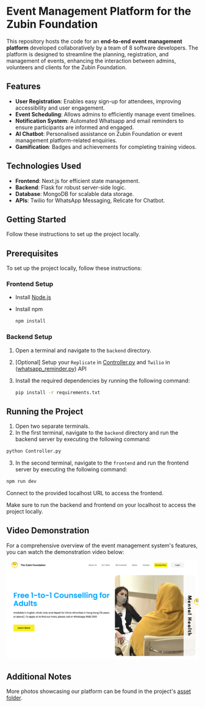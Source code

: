 # Event Management Platform for the Zubin Foundation

This repository hosts the code for an **end-to-end event management platform** developed collaboratively by a team of 8 software developers. The platform is designed to streamline the planning, registration, and management of events, enhancing the interaction between admins, volunteers and clients for the Zubin Foundation.

## Features

- **User Registration**: Enables easy sign-up for attendees, improving accessibility and user engagement.
- **Event Scheduling**: Allows admins to efficiently manage event timelines.
- **Notification System**: Automated Whatsapp and email reminders to ensure participants are informed and engaged.
- **AI Chatbot**: Personalised assistance on Zubin Foundation or event management platform-related enquiries.
- **Gamification**: Badges and achievements for completing training videos.

## Technologies Used

- **Frontend**: Next.js for efficient state management.
- **Backend**: Flask for robust server-side logic.
- **Database**: MongoDB for scalable data storage.
- **APIs**: Twilio for WhatsApp Messaging, Relicate for Chatbot.

## Getting Started

Follow these instructions to set up the project locally.

## Prerequisites

To set up the project locally, follow these instructions:

### Frontend Setup

- Install [Node.js](https://nodejs.org/en/download/)
- Install npm

    ```bash
    npm install
    ```

### Backend Setup

1. Open a terminal and navigate to the `backend` directory.
2. [Optional] Setup your `Replicate` in [Controller.py](backend/Controller.py) and `Twilio` in ([whatsapp_reminder.py](backend/whatsapp_reminder.py)) API
3. Install the required dependencies by running the following command:

     ```bash
     pip install -r requirements.txt
     ```

## Running the Project

1. Open two separate terminals.
2. In the first terminal, navigate to the `backend` directory and run the backend server by executing the following command:

```bash
python Controller.py
```

3. In the second terminal, navigate to the `frontend` and run the frontend server by executing the following command:

```bash
npm run dev
```

Connect to the provided localhost URL to access the frontend.

Make sure to run the backend and frontend on your localhost to access the project locally.

## Video Demonstration

For a comprehensive overview of the event management system's features, you can watch the demonstration video below:

[![video demonstration](asset/Snipaste_2024-08-26_09-56-56.png)](https://www.youtube.com/watch?v=SVCQNC5lZ94)

## Additional Notes

More photos showcasing our platform can be found in the project's [asset folder](asset).
